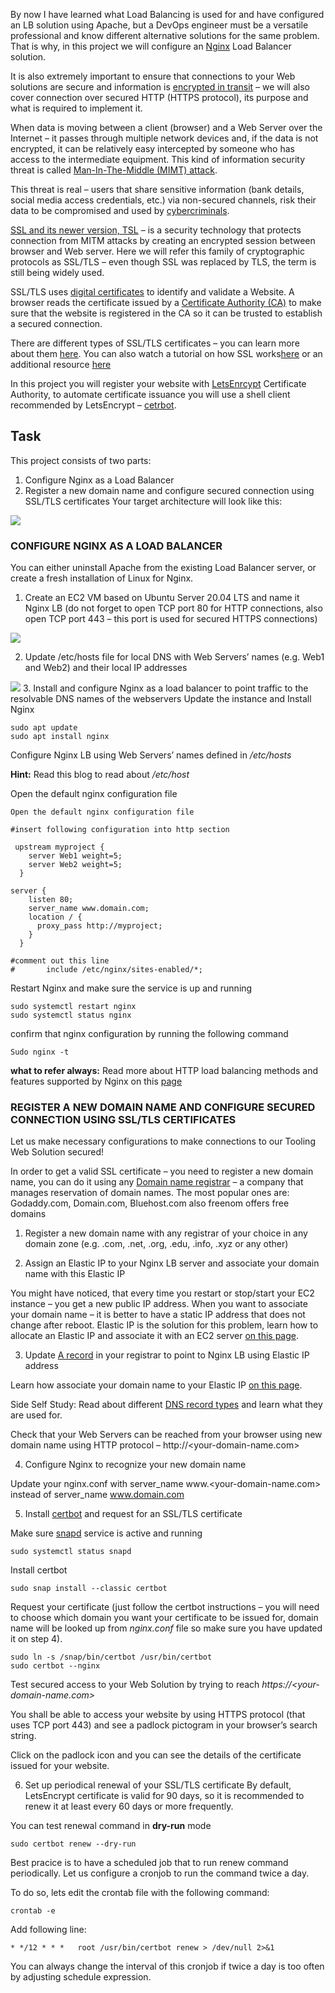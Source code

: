 By now I have learned what Load Balancing is used for and have configured an LB solution using Apache, but a DevOps engineer must be a versatile professional and know different alternative solutions for the same problem. That is why, in this project we will configure an [Nginx](https://www.nginx.com/) Load Balancer solution.

It is also extremely important to ensure that connections to your Web solutions are secure and information is [encrypted in transit](https://security.berkeley.edu/data-encryption-transit-guideline) – we will also cover connection over secured HTTP (HTTPS protocol), its purpose and what is required to implement it.

When data is moving between a client (browser) and a Web Server over the Internet – it passes through multiple network devices and, if the data is not encrypted, it can be relatively easy intercepted by someone who has access to the intermediate equipment. This kind of information security threat is called [Man-In-The-Middle (MIMT) attack](https://en.wikipedia.org/wiki/Man-in-the-middle_attack).

This threat is real – users that share sensitive information (bank details, social media access credentials, etc.) via non-secured channels, risk their data to be compromised and used by [cybercriminals](https://www.trendmicro.com/vinfo/us/security/definition/cybercriminals).

[SSL and its newer version, TSL](https://en.wikipedia.org/wiki/Transport_Layer_Security#SSL_1.0,_2.0,_and_3.0) – is a security technology that protects connection from MITM attacks by creating an encrypted session between browser and Web server. Here we will refer this family of cryptographic protocols as SSL/TLS – even though SSL was replaced by TLS, the term is still being widely used.

SSL/TLS uses [digital certificates](https://en.wikipedia.org/wiki/Public_key_certificate) to identify and validate a Website. A browser reads the certificate issued by a [Certificate Authority (CA)](https://en.wikipedia.org/wiki/Certificate_authority) to make sure that the website is registered in the CA so it can be trusted to establish a secured connection.

There are different types of SSL/TLS certificates – you can learn more about them [here](https://blog.hubspot.com/marketing/what-is-ssl). You can also watch a tutorial on how SSL works[here](https://www.youtube.com/watch?v=T4Df5_cojAs&ab_channel=kubucation) or an additional resource [here](https://www.youtube.com/watch?v=SJJmoDZ3il8&ab_channel=dtommy1979)

In this project you will register your website with [LetsEnrcypt](https://www.youtube.com/watch?v=SJJmoDZ3il8&ab_channel=dtommy1979) Certificate Authority, to automate certificate issuance you will use a shell client recommended by LetsEncrypt – [cetrbot](https://certbot.eff.org/).

## Task 

This project consists of two parts:

1. Configure Nginx as a Load Balancer
2. Register a new domain name and configure secured connection using SSL/TLS certificates
Your target architecture will look like this:

![](/nginx_lb.png)

### CONFIGURE NGINX AS A LOAD BALANCER

You can either uninstall Apache from the existing Load Balancer server, or create a fresh installation of Linux for Nginx.

1. Create an EC2 VM based on Ubuntu Server 20.04 LTS and name it Nginx LB (do not forget to open TCP port 80 for HTTP connections, also open TCP port 443 – this port is used for secured HTTPS connections)

![](/open%20port%20443.PNG)

2. Update /etc/hosts file for local DNS with Web Servers’ names (e.g. Web1 and Web2) and their local IP addresses

![](/hosts%20resolution.PNG)
3. Install and configure Nginx as a load balancer to point traffic to the resolvable DNS names of the webservers
Update the instance and Install Nginx

```
sudo apt update
sudo apt install nginx
```

Configure Nginx LB using Web Servers’ names defined in */etc/hosts*

**Hint:** Read this blog to read about */etc/host*

Open the default nginx configuration file

`Open the default nginx configuration file
`

```
#insert following configuration into http section

 upstream myproject {
    server Web1 weight=5;
    server Web2 weight=5;
  }

server {
    listen 80;
    server_name www.domain.com;
    location / {
      proxy_pass http://myproject;
    }
  }

#comment out this line
#       include /etc/nginx/sites-enabled/*;
```
Restart Nginx and make sure the service is up and running
```
sudo systemctl restart nginx
sudo systemctl status nginx
```

confirm that nginx configuration by running the following command

`Sudo nginx -t `




**what to refer always:** Read more about HTTP load balancing methods and features supported by Nginx on this [page](https://docs.nginx.com/nginx/admin-guide/load-balancer/http-load-balancer/)



### REGISTER A NEW DOMAIN NAME AND CONFIGURE SECURED CONNECTION USING SSL/TLS CERTIFICATES

Let us make necessary configurations to make connections to our Tooling Web Solution secured!

In order to get a valid SSL certificate – you need to register a new domain name, you can do it using any [Domain name registrar](https://en.wikipedia.org/wiki/Domain_name_registrar) – a company that manages reservation of domain names. The most popular ones are: Godaddy.com, Domain.com, Bluehost.com also freenom offers free domains

1. Register a new domain name with any registrar of your choice in any domain zone (e.g. .com, .net, .org, .edu, .info, .xyz or any other)

2. Assign an Elastic IP to your Nginx LB server and associate your domain name with this Elastic IP


You might have noticed, that every time you restart or stop/start your EC2 instance – you get a new public IP address. When you want to associate your domain name – it is better to have a static IP address that does not change after reboot. Elastic IP is the solution for this problem, learn how to allocate an Elastic IP and associate it with an EC2 server [on this page](https://docs.aws.amazon.com/AWSEC2/latest/UserGuide/elastic-ip-addresses-eip.html).

3. Update [A record](https://www.cloudflare.com/en-gb/learning/dns/dns-records/dns-a-record) in your registrar to point to Nginx LB using Elastic IP address


Learn how associate your domain name to your Elastic IP [on this page](https://medium.com/progress-on-ios-development/connecting-an-ec2-instance-with-a-godaddy-domain-e74ff190c233).


Side Self Study: Read about different [DNS record types](https://www.cloudflare.com/en-gb/learning/dns/dns-records/) and learn what they are used for.


Check that your Web Servers can be reached from your browser using new domain name using HTTP protocol – http://<your-domain-name.com>


4. Configure Nginx to recognize your new domain name

Update your nginx.conf with server_name www.<your-domain-name.com> instead of server_name www.domain.com

5. Install [certbot](https://certbot.eff.org/) and request for an SSL/TLS certificate

Make sure [snapd](https://snapcraft.io/snapd) service is active and running


`sudo systemctl status snapd`

Install certbot

`sudo snap install --classic certbot`

Request your certificate (just follow the certbot instructions – you will need to choose which domain you want your certificate to be issued for, domain name will be looked up from *nginx.conf* file so make sure you have updated it on step 4).

```
sudo ln -s /snap/bin/certbot /usr/bin/certbot
sudo certbot --nginx
```


Test secured access to your Web Solution by trying to reach *https://<your-domain-name.com>*

You shall be able to access your website by using HTTPS protocol (that uses TCP port 443) and see a padlock pictogram in your browser’s search string.

Click on the padlock icon and you can see the details of the certificate issued for your website.



6. Set up periodical renewal of your SSL/TLS certificate
By default, LetsEncrypt certificate is valid for 90 days, so it is recommended to renew it at least every 60 days or more frequently.

You can test renewal command in **dry-run** mode

`sudo certbot renew --dry-run`

Best pracice is to have a scheduled job that to run renew command periodically. Let us configure a cronjob to run the command twice a day.

To do so, lets edit the crontab file with the following command:

`crontab -e`

Add following line:

`* */12 * * *   root /usr/bin/certbot renew > /dev/null 2>&1`

You can always change the interval of this cronjob if twice a day is too often by adjusting schedule expression.





